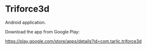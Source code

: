 # Triforce3d
Android application.

Download the app from Google Play:

https://play.google.com/store/apps/details?id=com.tarlic.triforce3d
